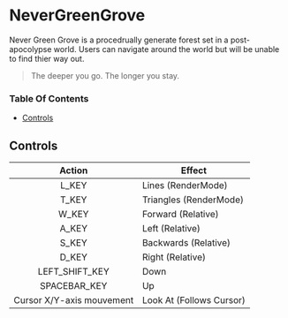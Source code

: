 # NeverGreenGrove
Never Green Grove is a procedrually generate forest set in a post-apocolypse world. Users can navigate around the world but will be unable to find thier way out.

> The deeper you go. The longer you stay.

### Table Of Contents
* [Controls](#controls)

## Controls
**Action** | **Effect**
:---:| ---
L_KEY | Lines (RenderMode)
T_KEY | Triangles (RenderMode)
W_KEY | Forward (Relative)
A_KEY | Left (Relative)
S_KEY | Backwards (Relative)
D_KEY | Right (Relative)
LEFT_SHIFT_KEY | Down
SPACEBAR_KEY | Up
Cursor X/Y-axis mouvement | Look At (Follows Cursor)
